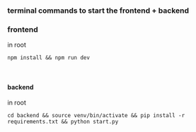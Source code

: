 ### terminal commands to start the frontend + backend
### frontend
in root <br>
```
npm install && npm run dev
```
<br>

#### backend
in root <br>
```
cd backend && source venv/bin/activate && pip install -r requirements.txt && python start.py
```
